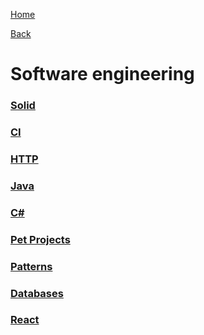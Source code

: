 [Home](/)

[Back](../myindex.md)

# Software engineering

### [Solid](solid.md)

### [CI](devops/ci-cd.md)

### [HTTP](network/index.md)

### [Java](java/index.md)

### [C#](csharp/index.md)

### [Pet Projects](pet-projects/index.md)

### [Patterns](patterns/index.md)

### [Databases](./databases/transactSQL.md)

### [React](./react/react.md)
